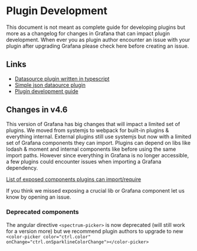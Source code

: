 # Plugin Development 

This document is not meant as complete guide for developing plugins but more as a changelog for changes in
Grafana that can impact plugin development. When ever you as plugin author encounter an issue with your plugin after
upgrading Grafana please check here before creating an issue. 

## Links

- [Datasource plugin written in typescript](https://github.com/grafana/typescript-template-datasource)
- [Simple json dataource plugin](https://github.com/grafana/simple-json-datasource)
- [Plugin development guide](http://docs.grafana.org/plugins/developing/development/)

## Changes in v4.6

This version of Grafana has big changes that will impact a limited set of plugins. We moved from systemjs to webpack
for built-in plugins & everything internal. External plugins still use systemjs but now with a limited 
set of Grafana components they can import. Plugins can depend on libs like lodash & moment and internal components 
like before using the same import paths. However since everything in Grafana is no longer accessible, a few plugins could encounter issues when importing a Grafana dependency. 

[List of exposed components plugins can import/require](https://github.com/grafana/grafana/blob/master/public/app/features/plugins/plugin_loader.ts#L48)

If you think we missed exposing a crucial lib or Grafana component let us know by opening an issue.  

### Deprecated components 

The angular directive `<spectrum-picker>` is now deprecated (will still work for a version more) but we recommend plugin authors
to upgrade to new `<color-picker color="ctrl.color" onChange="ctrl.onSparklineColorChange"></color-picker>`

